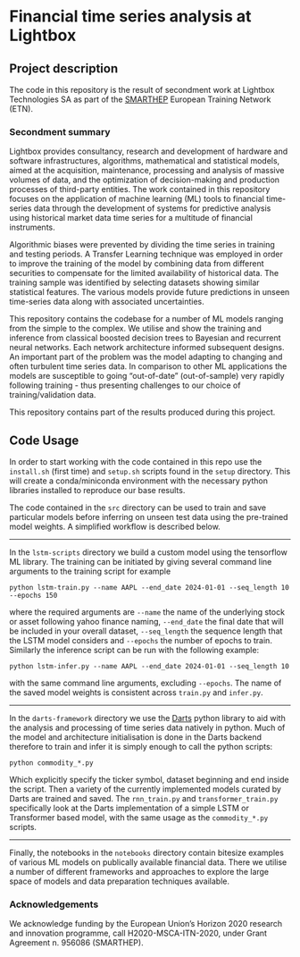 # Financial time series analysis at Lightbox
## Project description
The code in this repository is the result of secondment work at Lightbox Technologies SA as part of the [SMARTHEP](https://www.smarthep.org/ "SMARTHEP") European Training Network (ETN).


### Secondment summary
Lightbox provides consultancy, research and development of hardware and software infrastructures, algorithms, mathematical and statistical models, aimed at the acquisition, maintenance, processing and analysis of massive volumes of data, and the optimization of decision-making and production processes of third-party entities.
The work contained in this repository focuses on the application of machine learning (ML) tools to financial time-series data through the development of systems for predictive analysis using historical market data time series for a multitude of financial instruments. 

Algorithmic biases were prevented by dividing the time series in training and testing periods. A Transfer Learning technique was employed in order to improve the training of the model by combining data from different securities to compensate for the limited availability of historical data. The training sample was identified by selecting datasets showing similar statistical features. The various models provide future predictions in unseen time-series data along with associated uncertainties.

This repository contains the codebase for a number of ML models ranging from the simple to the complex. We utilise and show the training and inference from classical boosted decision trees to Bayesian and recurrent neural networks. Each network architecture informed subsequent designs.
An important part of the problem was the model adapting to changing and often turbulent time series data. In comparison to other ML applications the models are susceptible to going “out-of-date” (out-of-sample) very rapidly following training - thus presenting challenges to our choice of training/validation data.

This repository contains part of the results produced during this project.

## Code Usage

In order to start working with the code contained in this repo use the `install.sh` (first time) and `setup.sh` scripts found in the `setup` directory. This will create a conda/miniconda environment with the necessary python libraries installed to reproduce our base results.

The code contained in the `src` directory can be used to train and save particular models before inferring on unseen test data using the pre-trained model weights. A simplified workflow is described below.

-------------------------------------------
In the `lstm-scripts` directory we build a custom model using the tensorflow ML library. The training can be initiated by giving several command line arguments to the training script for example
```
python lstm-train.py --name AAPL --end_date 2024-01-01 --seq_length 10 --epochs 150
```
where the required arguments are `--name` the name of the underlying stock or asset following yahoo finance naming, `--end_date` the final date that will be included in your overall dataset, `--seq_length` the sequence length that the LSTM model considers and `--epochs` the number of epochs to train.
Similarly the inference script can be run with the following example:
```
python lstm-infer.py --name AAPL --end_date 2024-01-01 --seq_length 10
```
with the same command line arguments, excluding `--epochs`. The name of the saved model weights is consistent across `train.py` and `infer.py`.

-------------------------------------------
In the `darts-framework` directory we use the [Darts](https://github.com/unit8co/darts "Darts") python library to aid with the analysis and processing of time series data natively in python. Much of the model and architecture initialisation is done in the Darts backend therefore to train and infer it is simply enough to call the python scripts:
```
python commodity_*.py
```
Which explicitly specify the ticker symbol, dataset beginning and end inside the script. Then a variety of the currently implemented models curated by Darts are trained and saved. 
The `rnn_train.py` and `transformer_train.py` specifically look at the Darts implementation of a simple LSTM or Transformer based model, with the same usage as the `commodity_*.py` scripts.

-------------------------------------------
Finally, the notebooks in the `notebooks` directory contain bitesize examples of various ML models on publically available financial data. There we utilise a number of different frameworks and approaches to explore the large space of models and data preparation techniques available. 


### Acknowledgements

We acknowledge funding by the European Union’s Horizon 2020 research and innovation programme, call H2020-MSCA-ITN-2020, under Grant Agreement n. 956086 (SMARTHEP).
